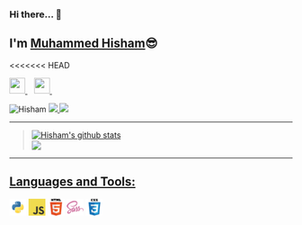 <!-- <style>
@import url('https://fonts.googleapis.com/css2?family=Roboto+Slab:wght@300&family=Schoolbell&display=swap');
</style>  -->
### Hi there... 👋
## I'm [Muhammed Hisham](https://muhdhisham.netlify.app)😎
<<<<<<< HEAD
<!-- <a href="https://instagram.com/__the_protagonist">
=======

<a href="https://instagram.com/__the_protagonist">
>>>>>>> 2ee4661b1370b959eb322ff5e13f56374f743051
  <img height="28" width="28" src="https://cdn.jsdelivr.net/npm/simple-icons@v4/icons/instagram.svg" />
<!-- </a>&nbsp;&nbsp; -->
<a href="https://linkedin.com/in/muhdhishamv">
  <img height="28" width="28" src="https://cdn.jsdelivr.net/npm/simple-icons@v4/icons/linkedin.svg" />
</a>&nbsp;&nbsp;
<a href="https://facebook.com/muhdhishamv">
  <img height="28" width="28" src="https://cdn.jsdelivr.net/npm/simple-icons@v4/icons/facebook.svg" />
  </a>&nbsp;&nbsp;
  <br>

![Hisham](https://komarev.com/ghpvc/?username=muhdhisham&color=green&style=flat&label=PROFILE+VIEWS) <a href="mailto:muhdhisham034@gmail.com"><img src="https://img.shields.io/badge/Gmail-D14836?style=for-the-badge&logo=gmail&logoColor=white&style=flat" /> <a href="instagram.com/__the_protagonist"><img src="https://img.shields.io/badge/@__the_protagonist%20-%23E4405F.svg?&style=for-the-badge&logo=Instagram&logoColor=white&style=flat"/></a>
</a>

---


> [![Hisham's github stats](https://github-readme-stats.vercel.app/api?username=muhdhisham&theme=nightowl)](https://github.com/anuraghazra/github-readme-stats)
> <br>
> <a href="https://github.com/muhdhisham/Get-It-Done-TODO-App"><img align="center" src="https://github-readme-stats.vercel.app/api/pin/?username=muhdhisham&theme=nightowl&repo=Get-It-Done-TODO-App" /></a>
---
## <u> **Languages and Tools:** </u>

<code><img height="30" src="https://raw.githubusercontent.com/github/explore/80688e429a7d4ef2fca1e82350fe8e3517d3494d/topics/python/python.png"></code>
<code><img height="30" src="https://raw.githubusercontent.com/github/explore/80688e429a7d4ef2fca1e82350fe8e3517d3494d/topics/javascript/javascript.png"></code>
<code><img height="30" src="https://raw.githubusercontent.com/github/explore/80688e429a7d4ef2fca1e82350fe8e3517d3494d/topics/html/html.png"></code>
<code><img height="30" src="https://raw.githubusercontent.com/github/explore/80688e429a7d4ef2fca1e82350fe8e3517d3494d/topics/sass/sass.png"></code>
<code><img height="30" src="https://raw.githubusercontent.com/github/explore/80688e429a7d4ef2fca1e82350fe8e3517d3494d/topics/css/css.png"></code>  
<!--
**muhdhisham/muhdhisham** is a ✨ _special_ ✨ repository because its `README.md` (this file) appears on your GitHub profile.

Here are some ideas to get you started:

- 🔭 I’m currently working on ...
- 🌱 I’m currently learning ...
- 👯 I’m looking to collaborate on ...
- 🤔 I’m looking for help with ...
- 💬 Ask me about ...
- 📫 How to reach me: ...
- 😄 Pronouns: ...
- ⚡ Fun fact: ...
-->
